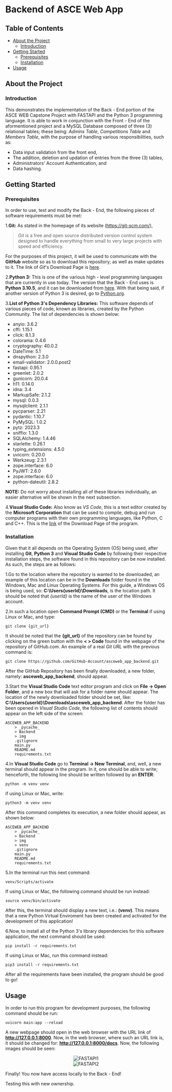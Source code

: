 # Backend of ASCE Web App

## Table of Contents
- [About the Project](#about-the-project)
	* [Introduction](#introduction)
- [Getting Started](#getting-started)
	* [Prerequisites](#prerequisites)
	* [Installation](#installation)
- [Usage](#usage)

## About the Project
### Introduction
This demonstrates the implementation of the Back - End portion of the ASCE WEB Capstone Project with FASTAPI and the Python 3 programming language. It is able to work in conjunction with the Front - End of the aformentioned project and a MySQL Database composed of three (3) relational tables; these being: _Admins Table_, _Competitions Table_ and _Members Table_, with the purpose of handling various responsibilities, such as:
* Data input validation from the front end,
* The addition, deletion and updation of entries from the three (3) tables,
* Administrators' Account Authentication, and
* Data hashing.

## Getting Started
### Prerequisites
In order to use, test and modify the Back - End, the following pieces of software requirements must be met:

1.**Git:** As stated in the homepage of its website (https://git-scm.com/), 

> _Git_ is a free and open source distributed version control system designed to handle everything from small to very large projects with speed and efficiency.

For the purposes of this project, it will be used to communicate with the **GitHub** website so as to download this repository; as well as make updates to it. The link of _Git_'s Download Page is [here](https://git-scm.com/downloads).

2.**Python 3:** This is one of the various high - level programming languages that are currently in use today. The version that the Back - End uses is **Python 3.10.5**, and it can be downloaded from [here](https://www.python.org/downloads/release/python-3105/). With that being said, if another version of Python 3 is desired, go to [Python.org](https://www.python.org/).

3.**List of Python 3's Dependency Libraries:** This software depends of various pieces of code, known as libraries, created by the Python Community. The list of dependencies is shown below:
* anyio: 3.6.2
* cffi: 1.15.1
* click: 8.1.3
* colorama: 0.4.6
* cryptography: 40.0.2
* DateTime: 5.1
* dnspython: 2.3.0
* email-validator: 2.0.0.post2
* fastapi: 0.95.1
* greenlet: 2.0.2
* gunicorn: 20.0.4
* h11: 0.14.0
* idna: 3.4
* MarkupSafe: 2.1.2
* mysql: 0.0.3
* mysqlclient: 2.1.1
* pycparser: 2.21
* pydantic: 1.10.7
* PyMySQL: 1.0.2
* pytz: 2023.3
* sniffio: 1.3.0
* SQLAlchemy: 1.4.46
* starlette: 0.26.1
* typing_extensions: 4.5.0
* uvicorn: 0.20.0
* Werkzeug: 2.3.1
* zope.interface: 6.0
* PyJWT: 2.6.0
* zope.interface: 6.0
* python-dateutil: 2.8.2

**NOTE:** Do not worry about installing all of these libraries individually, an easier alternative will be shown in the next subsection.

4.**Visual Studio Code:** Also know as _VS Code_, this is a text editor created by the **Microsoft Corporation** that can be used to compile, debug and run computer programs with their own programming languages, like Python, C and C++. This is the [link](https://code.visualstudio.com/) of the Download Page of the program.

### Installation
Given that it all depends on the Operating System (OS) being used, after installing **Git**, **Python 3** and **Visual Studio Code** by following their respective installation steps, the software found in this repository can be now installed. As such, the steps are as follows:

1.Go to the location where the repository is wanted to be downloaded, an example of this location can be in the **Downloads** folder found in the Windows, Mac and Linux Operating Systems. For this guide, a Windows OS is being used, so: **C:\Users\{userId}\Downloads**, is the location path. It should be noted that _{userId}_ is the name of the user of the Windows account.

2.In such a location open **Command Prompt (CMD)** or the **Terminal** if using Linux or Mac, and type:
```
git clone {git_url}
```
It should be noted that the **{git_url}** of the repository can be found by clicking on the green button with the **< > Code** found in the webpage of the repository of GitHub.com. An example of a real _Git URL_ with the previous command is:
```
git clone https://github.com/GitHub-Account/asceweb_app_backend.git
```
After the GitHub Repository has been finally downloaded, a new folder, namely: **asceweb_app_backend**, should appear.

3.Start the **Visual Studio Code** text editor program and click on **File -> Open Folder**, and a new box that will ask for a folder name should appear. The location of the newly downloaded folder should be set, like: **C:\Users\{userId}\Downloads\asceweb_app_backend**. After the folder has been opened in _Visual Studio Code_, the following list of contents should appear on the left side of the screen:
```
ASCEWEB_APP_BACKEND
	> _pycache_
	> Backend
	> img
	.gitignore
	main.py
	README.md
	requirements.txt
```
4.In **Visual Studio Code** go to **Terminal -> New Terminal**, and, well, a new terminal should appear in the program. In it, one should be able to write; henceforth, the following line should be written followed by an **ENTER**:
```
python -m venv venv
```
if using Linux or Mac, write:
```
python3 -m venv venv
```
After this command completes its execution, a new folder should appear, as shown below:
```
ASCEWEB_APP_BACKEND
	> _pycache_
	> Backend
	> img
	> venv
	.gitignore
	main.py
	README.md
	requirements.txt
```
5.In the terminal run this next command:
```
venv/Scripts/activate 
```
If using Linux or Mac, the following command should be run instead:
```
source venv/bin/activate 
```
After this, the terminal should display a new text, i.e.: **(venv)**. This means that a new Python Virtual Enviroment has been created and activated for the development of this application!

6.Now, to install all of the Python 3's library dependencies for this software application, the next command should be used:
```
pip install -r requirements.txt
```
If using Linux or Mac, run this command instead:
```
pip3 install -r requirements.txt
```
After all the requirements have been installed, the program should be good to go!

## Usage
In order to run this program for development purposes, the following command should be run:
```
uvicorn main:app --reload
```
A new webpage should open in the web browser with the URL link of **http://127.0.0.1:8000**. Now, in the web browser, where such an URL link is, it should be changed for: **http://127.0.0.1:8000/docs**. Now, the following images should be seen:

<div align="center">
<img src="img/ReadMe_0.jpg" alt="FASTAPI1"/>
</div>
<div align="center">
<img src="img/ReadMe_1.jpg" alt="FASTAPI2" />
</div>

Finally! You now have access locally to the Back - End!

Testing this with new ownership.
